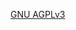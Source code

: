 <!DOCTYPE html>
<html lang="en">
<head>
    <meta charset="UTF-8">
    <meta name="viewport" content="width=device-width, initial-scale=1.0">
    <script src="https://unpkg.com/@dotlottie/player-component@latest/dist/dotlottie-player.mjs" type="module"></script>
    <title>Animation</title>
</head>
<body>
    <dotlottie-player src="https://lottie.host/fc39edd6-d3c4-4e48-90a6-63ca925e59f0/uP6oZYKmEF.json" background="transparent" speed="1" style="width: 300px; height: 300px;" loop autoplay></dotlottie-player>
</body>
</html>


[GNU AGPLv3](https://choosealicense.com/licenses/gpl-3.0/)
